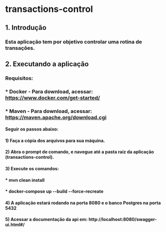 # transactions-control

## 1. Introdução
### Esta aplicação tem por objetivo controlar uma rotina de transações.
## 2. Executando a aplicação
### Requisitos:
### * Docker - Para download, acessar: https://www.docker.com/get-started/
### * Maven - Para download, acessar: https://maven.apache.org/download.cgi
#### Seguir os passos abaixo:
#### 1) Faça a cópia dos arquivos para sua máquina.
#### 2) Abra o prompt de comando, e navegue até a pasta raiz da aplicação (transactions-control).
#### 3) Execute os comandos:
#### * mvn clean install
#### * docker-compose up --build --force-recreate
#### 4) A aplicação estará rodando na porta 8080 e o banco Postgres na porta 5432
#### 5) Acessar a documentação da api em: http://localhost:8080/swagger-ui.html#/
